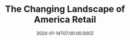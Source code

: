 ---
align_x: start
attached_collection: collections/retail.md
attached_link: 
block_aspect_ratio: ratio-2x3
blog_block_cover: https://d1sf55qlb7p6hz.cloudfront.net/blog_waporetail-1b-cover.jpg
blog_header: https://d1sf55qlb7p6hz.cloudfront.net/startingover-11.jpg
caption: Featured on Washington Post and Business Insider
content: >-
  For the kickoff of the holiday spending season, I talk [**_The Changing
  Landscape of American Retail
  _**](https://jesserieser.com/projects/changing-landscape-american-retail)to
  _The Washington Post_. Click
  [here](https://www.washingtonpost.com/photography/2019/11/22/photographing-retail-apocalypse/)
  to read in full. 


  The Washington Post feature Edited by Karly Domb Sadof and  

  Business Insider feature edited and interview conducted by Katie Canales.
date: 2020-01-14T07:00:00.000Z
margin_x: '5'
margin_y: '50'
news_category:
  - Press
theme_color: "#E8DCEE"
title: The Changing Landscape of America Retail 
width: '10'
seo:
  meta_description: 
  meta_title: 
post_blocks:
  - _bookshop_name: posts/media-row-start
    row_alignment: between
  - _bookshop_name: posts/media-element-static
    caption: 
    image: https://d1sf55qlb7p6hz.cloudfront.net/blog_waporetail-3.jpg
    width: '50'
  - _bookshop_name: posts/media-element-static
    caption: 
    image: https://d1sf55qlb7p6hz.cloudfront.net/blog_waporetail-4.jpg
    width: '50'
  - _bookshop_name: posts/media-row-static
  - _bookshop_name: posts/media-element-static
    caption: 
    image: https://d1sf55qlb7p6hz.cloudfront.net/blog_waporetail-5.jpg
    width: '100'
  - _bookshop_name: posts/media-row-static
  - _bookshop_name: posts/media-element-static
    caption: 
    image: https://d1sf55qlb7p6hz.cloudfront.net/blog_waporetail-6.jpg
    width: '33'
  - _bookshop_name: posts/media-element-static
    caption: 
    image: https://d1sf55qlb7p6hz.cloudfront.net/blog_waporetail-7.jpg
    width: '33'
  - _bookshop_name: posts/media-element-static
    caption: 
    image: https://d1sf55qlb7p6hz.cloudfront.net/blog_waporetail-8.jpg
    width: '33'
  - _bookshop_name: posts/media-row-static
  - _bookshop_name: posts/media-element-static
    caption: 
    image: https://d1sf55qlb7p6hz.cloudfront.net/blog_waporetail-11.jpg
    width: '50'
  - _bookshop_name: posts/media-element-static
    caption: 
    image: https://d1sf55qlb7p6hz.cloudfront.net/blog_waporetail-10.jpg
    width: '50'
  - _bookshop_name: posts/media-row-static
  - _bookshop_name: posts/media-element-static
    caption: 
    image: https://d1sf55qlb7p6hz.cloudfront.net/blog_waporetail-9.jpg
    width: '40'
  - _bookshop_name: posts/media-element-static
    caption: 
    image: https://d1sf55qlb7p6hz.cloudfront.net/blog_waporetail-12.jpg
    width: '60'
  - _bookshop_name: posts/media-row-static
  - _bookshop_name: posts/media-element-static
    caption: 
    image: https://d1sf55qlb7p6hz.cloudfront.net/blog_waporetail-15.jpg
    width: '50'
  - _bookshop_name: posts/media-element-static
    caption: 
    image: https://d1sf55qlb7p6hz.cloudfront.net/blog_waporetail-13.jpg
    width: '50'
  - _bookshop_name: posts/media-row-static
  - _bookshop_name: posts/media-element-static
    caption: 
    image: https://d1sf55qlb7p6hz.cloudfront.net/blog_waporetail-14.jpg
    width: '100'
  - _bookshop_name: posts/media-row-end
blog_slider:
  - _bookshop_name: posts/media-element-url
    image: https://d1sf55qlb7p6hz.cloudfront.net/blog_waporetail-1.jpg-url
  - _bookshop_name: posts/media-element-url
    image: https://d1sf55qlb7p6hz.cloudfront.net/blog_waporetail-2b.jpg-url
---